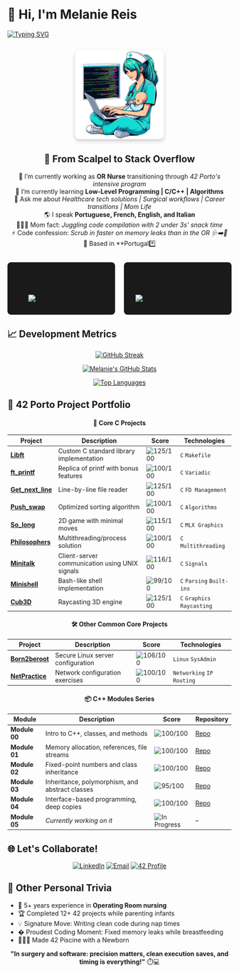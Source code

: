 # 👋 Hi, I'm Melanie Reis
  
[![Typing SVG](https://readme-typing-svg.demolab.com?font=Bytesized&size=26&duration=3000&pause=1000&width=435&lines=42+Porto+Core+Student;Operating+Room+Nurse+-%3E+Developer;Multilingual+Tech+Enthusiast;Mother+of+2+Under+3;Dreams+of+Bridging+Health+%26+Tech)](https://git.io/typing-svg)

<!-- Introduction Section -->
<div align="center" style="margin: 2em 0;"> 
  <img src="https://github.com/melaniereis/melaniereis/blob/main/mel.png?raw=true" width="200" style="border-radius: 10px; box-shadow: 0 4px 8px rgba(0,0,0,0.2);"> 
  <h2>🏥 From Scalpel to Stack Overflow</h2> 
  
🔭 I’m currently working as **OR Nurse** transitioning through *42 Porto's intensive program*  
🌱 I’m currently learning **Low-Level Programming | C/C++ | Algorithms**  
💬 Ask me about *Healthcare tech solutions | Surgical workflows | Career transitions | Mom Life*  
🌎 I speak **Portuguese, French, English, and Italian**  
👩👧👦 Mom fact: *Juggling code compilation with 2 under 3s' snack time*  
⚡ Code confession: *Scrub in faster on memory leaks than in the OR 🩺➡️🐛*  
📍 Based in **Portugal*️⃣
</div> 


<!-- Skills Section -->
<div style="display: flex; flex-wrap: wrap; gap: 20px; justify-content: center; margin: 1em 0;"> 
  <div style="flex: 1 1 200px; padding: 1em; background: #1a1a1a; border-radius: 8px; text-align: center;"> 
    <h3>Core Competencies</h3> 
    <p> 
      <img src="https://skillicons.dev/icons?i=c,cpp,bash,linux,git" alt="Core Competencies" /> 
    </p> 
  </div> 
  <div style="flex: 1 1 200px; padding: 1em; background: #1a1a1a; border-radius: 8px; text-align: center;"> 
    <h3>Development Environment</h3> 
    <p> 
      <img src="https://skillicons.dev/icons?i=vscode,github" alt="Development Environment" /> 
    </p> 
  </div> 
</div>

<!-- Stats Section -->
<div style="margin: 2em 0;">

<!-- Stats Section -->
## 📈 Development Metrics

<div align="center"> 
  
  [![GitHub Streak](http://github-readme-streak-stats.herokuapp.com?user=melaniereis&theme=blueberry&background=0D1117&border=444)](https://git.io/streak-stats)
  
  [![Melanie's GitHub Stats](https://github-readme-stats.vercel.app/api?username=melaniereis&show_icons=true&theme=blueberry&include_all_commits=true&bg_color=0D1117)](https://github.com/melaniereis) 
  
  [![Top Languages](https://github-readme-stats.vercel.app/api/top-langs/?username=melaniereis&layout=compact&theme=blueberry&bg_color=0D1117&langs_count=8)](https://github.com/melaniereis) 
  
</div>
<!-- Projects Section -->

## 🏅 42 Porto Project Portfolio

<div align="center">

#### 🔧 Core C Projects

| Project | Description | Score | Technologies |
|---------|-------------|-------|--------------|
| **[Libft](https://github.com/melaniereis/libft)** | Custom C standard library implementation | ![125/100](https://img.shields.io/badge/125%2F100-brightgreen) | `C` `Makefile` |
| **[ft_printf](https://github.com/melaniereis/42_ft_printf)** | Replica of printf with bonus features | ![100/100](https://img.shields.io/badge/100%2F100-brightgreen) | `C` `Variadic` |
| **[Get_next_line](https://github.com/melaniereis/42_get_next_line)** | Line-by-line file reader | ![125/100](https://img.shields.io/badge/125%2F100-brightgreen) | `C` `FD Management` |
| **[Push_swap](https://github.com/melaniereis/42_push_swap)** | Optimized sorting algorithm | ![100/100](https://img.shields.io/badge/100%2F100-brightgreen) | `C` `Algorithms` |
| **[So_long](https://github.com/melaniereis/42_so_long)** | 2D game with minimal moves | ![115/100](https://img.shields.io/badge/115%2F100-green) | `C` `MLX Graphics` |
| **[Philosophers](https://github.com/melaniereis/42_philosophers)** | Multithreading/process solution | ![100/100](https://img.shields.io/badge/100%2F100-brightgreen) | `C` `Multithreading` |
| **[Minitalk](https://github.com/melaniereis/42_minitalk)** | Client-server communication using UNIX signals | ![116/100](https://img.shields.io/badge/116%2F100-green) | `C` `Signals` |
| **[Minishell](https://github.com/melaniereis/42_Minishell)** | Bash-like shell implementation | ![99/100](https://img.shields.io/badge/99%2F100-green) | `C` `Parsing` `Built-ins` |
| **[Cub3D](https://github.com/m3reil3s/42_Cub3d)** | Raycasting 3D engine | ![125/100](https://img.shields.io/badge/125%2F100-brightgreen) | `C` `Graphics` `Raycasting` |

#### 🛠️ Other Common Core Projects

| Project | Description | Score | Technologies |
|---------|-------------|-------|--------------|
| **[Born2beroot](https://github.com/melaniereis/)** | Secure Linux server configuration | ![106/100](https://img.shields.io/badge/106%2F100-green) | `Linux` `SysAdmin` |
| **[NetPractice](https://github.com/melaniereis/42_NetPractice)** | Network configuration exercises | ![100/100](https://img.shields.io/badge/100%2F100-brightgreen) | `Networking` `IP Routing` |

#### 📦 C++ Modules Series

| Module | Description | Score | Repository |
|--------|-------------|-------|------------|
| **Module 00** | Intro to C++, classes, and methods | ![100/100](https://img.shields.io/badge/100%2F100-brightgreen) | [Repo](https://github.com/melaniereis/CPP_Module00) |
| **Module 01** | Memory allocation, references, file streams | ![100/100](https://img.shields.io/badge/100%2F100-brightgreen) | [Repo](https://github.com/melaniereis/CPP_Module01) |
| **Module 02** | Fixed-point numbers and class inheritance | ![100/100](https://img.shields.io/badge/100%2F100-brightgreen) | [Repo](https://github.com/melaniereis/CPP_Module02) |
| **Module 03** | Inheritance, polymorphism, and abstract classes | ![95/100](https://img.shields.io/badge/95%2F100-yellow) | [Repo](https://github.com/melaniereis/CPP_Module03) |
| **Module 04** | Interface-based programming, deep copies | ![100/100](https://img.shields.io/badge/100%2F100-brightgreen) | [Repo](https://github.com/melaniereis/CPP_Module04) |
| **Module 05** | *Currently working on it* | ![In Progress](https://img.shields.io/badge/In_Progress-blue) | – |


</div>
<!-- Connect Section -->

## 🌐 Let's Collaborate!

<div align="center">

[![LinkedIn](https://img.shields.io/badge/LinkedIn-Connect-0A66C2?style=for-the-badge&logo=linkedin)](https://www.linkedin.com/in/melanie-ferraz-reis-622229a5)
[![Email](https://img.shields.io/badge/Email-Contact-EA4335?style=for-the-badge&logo=gmail)](mailto:melanie.ferraz@ua.pt)
[![42 Profile](https://img.shields.io/badge/42_Porto-Profile-000000?style=for-the-badge&logo=42)](https://42porto.com)

</div>

<!-- Fun Facts -->
## 🎯 Other Personal Trivia

- 🏥 5+ years experience in **Operating Room nursing**
- 🏆 Completed 12+ 42 projects while parenting infants
- 💡 Signature Move: Writing clean code during nap times
- � Proudest Coding Moment: Fixed memory leaks while breastfeeding
- 👩👧👦 Made 42 Piscine with a Newborn

<!-- Footer -->
<div align="center">
  
**"In surgery and software: precision matters, clean execution saves, and timing is everything!"** ⏱️💻

</div>
